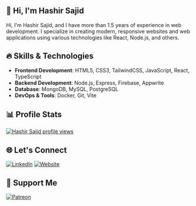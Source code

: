 ## 👋 Hi, I'm Hashir Sajid
Hi, I'm Hashir Sajid, and I have more than 1.5 years of experience in web development. I specialize in creating modern, responsive websites and web applications using various technologies like React, Node.js, and others.

## 🔥 Skills & Technologies
* **Frontend Development**: HTML5, CSS3, TailwindCSS, JavaScript, React, TypeScript
* **Backend Development**: Node.js, Express, Firebase, Appwrite
* **Database**: MongoDB, MySQL, PostgreSQL
* **DevOps & Tools**: Docker, Git, Vite

## 📊 Profile Stats
[![Hashir Sajid profile views](https://u8views.com/api/v1/github/profiles/161859417/views/day-week-month-total-count.svg)](https://u8views.com/github/hs96300k)

## 🌐 Let's Connect
[![LinkedIn](https://img.shields.io/badge/LinkedIn-blue?style=for-the-badge&logoColor=white)](https://www.linkedin.com/in/hashirsajid)
[![Website](https://img.shields.io/badge/Website-yellow?style=for-the-badge&logo=vercel&logoColor=white)](https://hashirsajid.vercel.app/)

## 🧡 Support Me
[![Patreon](https://img.shields.io/badge/Patreon-black?style=for-the-badge&logo=patreon&logoColor=white)](https://www.patreon.com/hs96300k)


